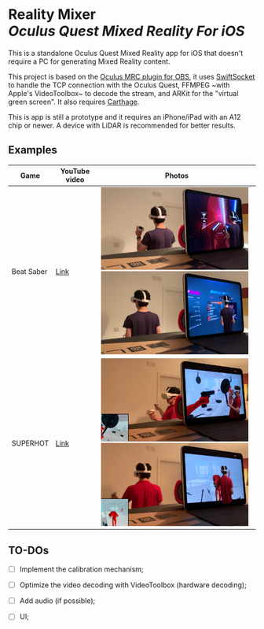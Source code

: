 # Reality Mixer <br/> *Oculus Quest Mixed Reality For iOS*

This is a standalone Oculus Quest Mixed Reality app for iOS that doesn't require a PC for generating Mixed Reality content.

This project is based on the [Oculus MRC plugin for OBS](https://github.com/facebookincubator/obs-plugins/tree/master/oculus-mrc), it uses [SwiftSocket](https://github.com/swiftsocket/SwiftSocket) to handle the TCP connection with the Oculus Quest, FFMPEG ~with Apple's VideoToolbox~ to decode the stream, and ARKit for the "virtual green screen". It also requires [Carthage](https://github.com/Carthage/Carthage).

This is app is still a prototype and it requires an iPhone/iPad with an A12 chip or newer. A device with LiDAR is recommended for better results.

## Examples

| Game | YouTube video | Photos |
|------|---------------|--------|
| Beat Saber | [Link](https://www.youtube.com/watch?v=JL5e_moZ7XM) | <img src="Images/beatsaber/1.jpg" width="300" /> <img src="Images/beatsaber/2.jpg" width="300" /> |
| SUPERHOT | [Link](https://youtu.be/ZnOY8juMw4k) | <img src="Images/superhot/1.jpg" width="300" /> <img src="Images/superhot/2.jpg" width="300" /> |

## TO-DOs

- [ ] Implement the calibration mechanism;

- [ ] Optimize the video decoding with VideoToolbox (hardware decoding);

- [ ] Add audio (if possible);

- [ ] UI;

